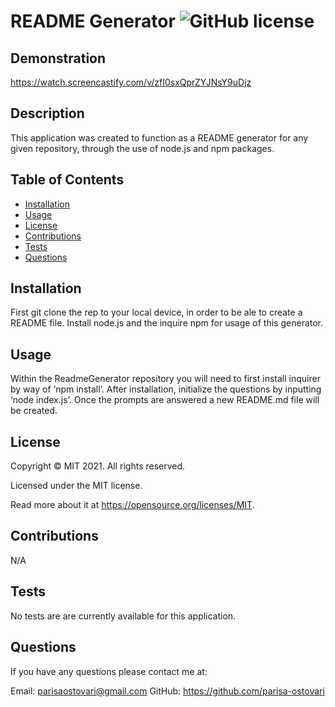 # README Generator ![GitHub license](https://img.shields.io/badge/license-MIT-blue.svg)

  ## Demonstration
  https://watch.screencastify.com/v/zfI0sxQprZYJNsY9uDjz

  ## Description
  This application was created to function as a README generator for any given repository, through the use of node.js and npm packages. 

  ## Table of Contents
  - [Installation](#installation)
  - [Usage](#usage)
  - [License](#license)
  - [Contributions](#contributions)
  - [Tests](#tests)
  - [Questions](#questions)

  ## Installation 
  First git clone the rep to your local device, in order to be ale to create a README file. Install node.js and the inquire npm for usage of this generator.

  ## Usage
  Within the ReadmeGenerator repository you will need to first install inquirer by way of ‘npm install’. After installation, initialize the questions by inputting ‘node index.js’. Once the prompts are answered a new README.md file will be created.

  ## License
  Copyright © MIT 2021. All rights reserved.

  Licensed under the MIT license.

  Read more about it at https://opensource.org/licenses/MIT.

  ## Contributions
  N/A

  ## Tests
  No tests are are currently available for this application. 

  ## Questions

 If you have any questions please contact me at:
 
 Email: parisaostovari@gmail.com
 GitHub: https://github.com/parisa-ostovari
